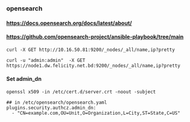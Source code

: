 
### opensearch

#### https://docs.opensearch.org/docs/latest/about/

#### https://github.com/opensearch-project/ansible-playbook/tree/main


```
curl -X GET http://10.16.50.81:9200/_nodes/_all/name,ip?pretty

curl -u "admin:admin"  -X GET https://node1.dw.felicity.net.bd:9200/_nodes/_all/name,ip?pretty 
```

#### Set admin_dn 

```
openssl x509 -in /etc/cert.d/server.crt -noout -subject

## in /etc/opensearch/opensearch.yaml 
plugins.security.authcz.admin_dn:
  - "CN=example.com,OU=Unit,O=Organization,L=City,ST=State,C=US"
```
